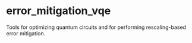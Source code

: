 # error_mitigation_vqe
Tools for optimizing quantum circuits and for performing rescaling-based error mitigation.
